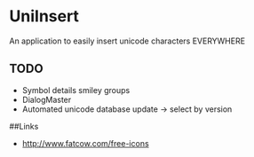 # UniInsert
An application to easily insert unicode characters EVERYWHERE

## TODO
 - Symbol details smiley groups
 - DialogMaster
 - Automated unicode database update -> select by version

##Links
 - http://www.fatcow.com/free-icons
